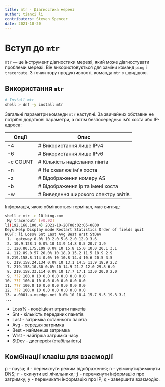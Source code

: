 ```yaml
---
title: mtr - Діагностика мережі
author: tianci li
contributors: Steven Spencer
date: 2021-10-20
---
```


# Вступ до `mtr`

`mtr` — це інструмент діагностики мережі, який може діагностувати проблеми мережі. Він використовується для заміни команд `ping` і `traceroute`. З точки зору продуктивності, команда `mtr` є швидшою.

## Використання `mtr`

```bash
# Install mtr
shell > dnf -y install mtr
```

Загальні параметри команди `mtr` наступні. За звичайних обставин не потрібні додаткові параметри, а потім безпосередньо ім’я хоста або IP-адреса:

| Опції    | Опис                                 |
| -------- | ------------------------------------ |
| -4       | # Використання лише IPv4            |
| -6       | # Використання лише IPv6            |
| -c COUNT | # Кількість надісланих пінгів       |
| -n       | # Не схвалює ім'я хоста             |
| -z       | # Відображення номеру AS            |
| -b       | # Відображення ip та імені хоста    |
| -w       | # Виведення широкого спектру звітів |

Інформація, якою обмінюється термінал, має вигляд:

```bash
shell > mtr -c 10 bing.com
 My traceroutr [v0.92]
li(192.168.100.4) 2021-10-20T08:02:05+0800
Keys:Help Display mode Restart Statistics Order of fields quit
HOST: li Loss% Snt Last Avg Best Wrst StDev
 1. _gateway 0.0% 10 2.0 5.6 2.0 12.9 3.6
 2. 10.9.128.1 0.0% 10 13.9 14.8 8.5 20.7 3.9
 3. 120.80.175.109 0.0% 10 15.8 15.0 10.0 20.1 3.1
 4. 112.89.0.57 20.0% 10 18.9 15.2 11.5 18.9 2.9
 5.219.158.8.114 0.0% 10 10.8 14.4 10.6 20.5 3.5
 6. 219.158.24.134 0.0% 10 13.1 14.5 11.9 18.9 2.2
 7. 219.158.10.30 0.0% 10 14.9 21.2 12.0 29.8 6.9
 8. 219.158.33.114 0.0% 10 17.7 17.1 13.0 20.0 2.0
 9. ??? 100.0 10 0.0 0.0 0.0 0.0 0.0
10. ??? 100.0 10 0.0 0.0 0.0 0.0 0.0
11. ??? 100.0 10 0.0 0.0 0.0 0.0 0.0
12. ??? 100.0 10 0.0 0.0 0.0 0.0 0.0
13. a-0001.a-msedge.net 0.0% 10 18.4 15.7 9.5 19.3 3.1
...
```

* Loss% - коефіцієнт втрати пакетів
* Snt - кількість переданих пакетів
* Last - затримка останнього пакета
* Avg - середня затримка
* Best – найменша затримка
* Wrst - найгірша затримка часу
* StDev - дисперсія (стабільність)

## Комбінації клавіш для взаємодії
<kbd>p</kbd> - пауза; <kbd>d</kbd> - перемкнути режим відображення; <kbd>n</kbd> - увімкнути/вимкнути DNS; <kbd>r</kbd> - скинути всі лічильники; <kbd>j</kbd> - перемкнути інформацію про затримку; <kbd>y</kbd> - перемикати інформацію про IP; <kbd>q</kbd> - завершити взаємодію.
